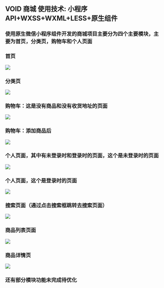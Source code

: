 ## VOID 商城 使用技术: 小程序 API+WXSS+WXML+LESS+原生组件

### 使用原生微信小程序组件开发的商城项目主要分为四个主要模块，主要为首页，分类页，购物车和个人页面

### 首页

![](https://source.thankjava.com/view/XJwCnNZ)

### 分类页

![](https://source.thankjava.com/view/XJv-pE7)

### 购物车：这是没有商品和没有收货地址的页面

![](https://source.thankjava.com/view/XJv-srq)

### 购物车：添加商品后

![](https://source.thankjava.com/view/XJv-qd6)

### 个人页面，其中有未登录时和登录时的页面，这个是未登录时的页面

![](https://source.thankjava.com/view/XJv-ueZ)

### 个人页面，这个是登录时的页面

![](https://source.thankjava.com/view/XJv-ra+)

### 搜索页面（通过点击搜索框跳转去搜索页面）

![](https://source.thankjava.com/view/XJv-w72)

### 商品列表页面

![](https://source.thankjava.com/view/XJv-vmJ)

### 商品详情页

![](https://source.thankjava.com/view/XJv-x+e)

### 还有部分模块功能未完成待优化

